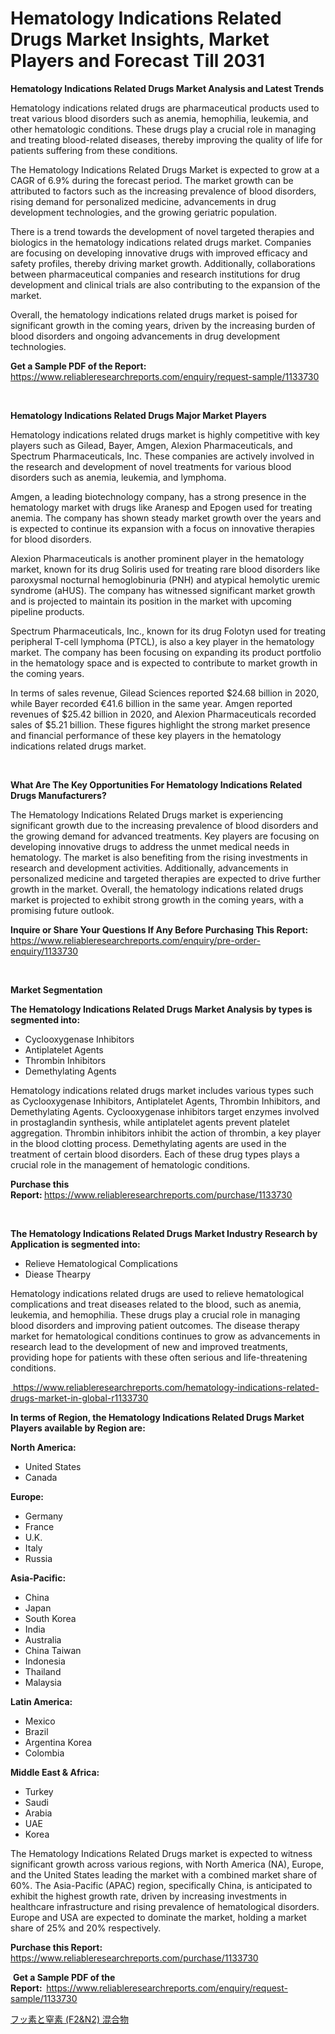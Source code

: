 <p><h1>Hematology Indications Related Drugs Market Insights, Market Players and Forecast Till 2031</h1></p><p><strong>Hematology Indications Related Drugs Market Analysis and Latest Trends</strong></p>
<p><p>Hematology indications related drugs are pharmaceutical products used to treat various blood disorders such as anemia, hemophilia, leukemia, and other hematologic conditions. These drugs play a crucial role in managing and treating blood-related diseases, thereby improving the quality of life for patients suffering from these conditions.</p><p>The Hematology Indications Related Drugs Market is expected to grow at a CAGR of 6.9% during the forecast period. The market growth can be attributed to factors such as the increasing prevalence of blood disorders, rising demand for personalized medicine, advancements in drug development technologies, and the growing geriatric population.</p><p>There is a trend towards the development of novel targeted therapies and biologics in the hematology indications related drugs market. Companies are focusing on developing innovative drugs with improved efficacy and safety profiles, thereby driving market growth. Additionally, collaborations between pharmaceutical companies and research institutions for drug development and clinical trials are also contributing to the expansion of the market.</p><p>Overall, the hematology indications related drugs market is poised for significant growth in the coming years, driven by the increasing burden of blood disorders and ongoing advancements in drug development technologies.</p></p>
<p><strong>Get a Sample PDF of the Report:&nbsp;</strong> <a href="https://www.reliableresearchreports.com/enquiry/request-sample/1133730">https://www.reliableresearchreports.com/enquiry/request-sample/1133730</a></p>
<p>&nbsp;</p>
<p><strong>Hematology Indications Related Drugs Major Market Players</strong></p>
<p><p>Hematology indications related drugs market is highly competitive with key players such as Gilead, Bayer, Amgen, Alexion Pharmaceuticals, and Spectrum Pharmaceuticals, Inc. These companies are actively involved in the research and development of novel treatments for various blood disorders such as anemia, leukemia, and lymphoma.</p><p>Amgen, a leading biotechnology company, has a strong presence in the hematology market with drugs like Aranesp and Epogen used for treating anemia. The company has shown steady market growth over the years and is expected to continue its expansion with a focus on innovative therapies for blood disorders.</p><p>Alexion Pharmaceuticals is another prominent player in the hematology market, known for its drug Soliris used for treating rare blood disorders like paroxysmal nocturnal hemoglobinuria (PNH) and atypical hemolytic uremic syndrome (aHUS). The company has witnessed significant market growth and is projected to maintain its position in the market with upcoming pipeline products.</p><p>Spectrum Pharmaceuticals, Inc., known for its drug Folotyn used for treating peripheral T-cell lymphoma (PTCL), is also a key player in the hematology market. The company has been focusing on expanding its product portfolio in the hematology space and is expected to contribute to market growth in the coming years.</p><p>In terms of sales revenue, Gilead Sciences reported $24.68 billion in 2020, while Bayer recorded €41.6 billion in the same year. Amgen reported revenues of $25.42 billion in 2020, and Alexion Pharmaceuticals recorded sales of $5.21 billion. These figures highlight the strong market presence and financial performance of these key players in the hematology indications related drugs market.</p></p>
<p>&nbsp;</p>
<p><strong>What Are The Key Opportunities For Hematology Indications Related Drugs Manufacturers?</strong></p>
<p><p>The Hematology Indications Related Drugs market is experiencing significant growth due to the increasing prevalence of blood disorders and the growing demand for advanced treatments. Key players are focusing on developing innovative drugs to address the unmet medical needs in hematology. The market is also benefiting from the rising investments in research and development activities. Additionally, advancements in personalized medicine and targeted therapies are expected to drive further growth in the market. Overall, the hematology indications related drugs market is projected to exhibit strong growth in the coming years, with a promising future outlook.</p></p>
<p><strong>Inquire or Share Your Questions If Any Before Purchasing This Report:</strong> <a href="https://www.reliableresearchreports.com/enquiry/pre-order-enquiry/1133730">https://www.reliableresearchreports.com/enquiry/pre-order-enquiry/1133730</a></p>
<p>&nbsp;</p>
<p><strong>Market Segmentation</strong></p>
<p><strong>The Hematology Indications Related Drugs Market Analysis by types is segmented into:</strong></p>
<p><ul><li>Cyclooxygenase Inhibitors</li><li>Antiplatelet Agents</li><li>Thrombin Inhibitors</li><li>Demethylating Agents</li></ul></p>
<p><p>Hematology indications related drugs market includes various types such as Cyclooxygenase Inhibitors, Antiplatelet Agents, Thrombin Inhibitors, and Demethylating Agents. Cyclooxygenase inhibitors target enzymes involved in prostaglandin synthesis, while antiplatelet agents prevent platelet aggregation. Thrombin inhibitors inhibit the action of thrombin, a key player in the blood clotting process. Demethylating agents are used in the treatment of certain blood disorders. Each of these drug types plays a crucial role in the management of hematologic conditions.</p></p>
<p><strong>Purchase this Report:&nbsp;</strong><a href="https://www.reliableresearchreports.com/purchase/1133730">https://www.reliableresearchreports.com/purchase/1133730</a></p>
<p>&nbsp;</p>
<p><strong>The Hematology Indications Related Drugs Market Industry Research by Application is segmented into:</strong></p>
<p><ul><li>Relieve Hematological Complications</li><li>Diease Thearpy</li></ul></p>
<p><p>Hematology indications related drugs are used to relieve hematological complications and treat diseases related to the blood, such as anemia, leukemia, and hemophilia. These drugs play a crucial role in managing blood disorders and improving patient outcomes. The disease therapy market for hematological conditions continues to grow as advancements in research lead to the development of new and improved treatments, providing hope for patients with these often serious and life-threatening conditions.</p></p>
<p><a href="https://www.reliableresearchreports.com/hematology-indications-related-drugs-market-in-global-r1133730">&nbsp;https://www.reliableresearchreports.com/hematology-indications-related-drugs-market-in-global-r1133730</a></p>
<p><strong>In terms of Region, the Hematology Indications Related Drugs Market Players available by Region are:</strong></p>
<p>
    <p> <strong> North America: </strong>
        <ul>
            <li>United States</li>
            <li>Canada</li>
        </ul>
        </p> 
    <p> <strong> Europe: </strong>
        <ul>
            <li>Germany</li>
            <li>France</li>
            <li>U.K.</li>
            <li>Italy</li>
            <li>Russia</li>
        </ul>
        </p> 
    <p> <strong> Asia-Pacific: </strong>
        <ul>
            <li>China</li>
            <li>Japan</li>
            <li>South Korea</li>
            <li>India</li>
            <li>Australia</li>
            <li>China Taiwan</li>
            <li>Indonesia</li>
            <li>Thailand</li>
            <li>Malaysia</li>
        </ul>
        </p> 
    <p> <strong> Latin America: </strong>
        <ul>
            <li>Mexico</li>
            <li>Brazil</li>
            <li>Argentina Korea</li>
            <li>Colombia</li>
        </ul>
        </p> 
    <p> <strong> Middle East & Africa: </strong>
        <ul>
            <li>Turkey</li>
            <li>Saudi</li>
            <li>Arabia</li>
            <li>UAE</li>
            <li>Korea</li>
        </ul>
    </p>
    </p>
<p><p>The Hematology Indications Related Drugs market is expected to witness significant growth across various regions, with North America (NA), Europe, and the United States leading the market with a combined market share of 60%. The Asia-Pacific (APAC) region, specifically China, is anticipated to exhibit the highest growth rate, driven by increasing investments in healthcare infrastructure and rising prevalence of hematological disorders. Europe and USA are expected to dominate the market, holding a market share of 25% and 20% respectively.</p></p>
<p><strong>Purchase this Report: </strong><a href="https://www.reliableresearchreports.com/purchase/1133730">https://www.reliableresearchreports.com/purchase/1133730</a></p>
<p>&nbsp;<strong>Get a Sample PDF of the Report:&nbsp;&nbsp;</strong><a href="https://www.reliableresearchreports.com/enquiry/request-sample/1133730">https://www.reliableresearchreports.com/enquiry/request-sample/1133730</a></p>
<p><strong></strong></p>
<p><p><a href="https://github.com/dadanedu33/Market-Research-Report-List-1/blob/main/9443019103718.md">フッ素と窒素 (F2&N2) 混合物</a></p></p>